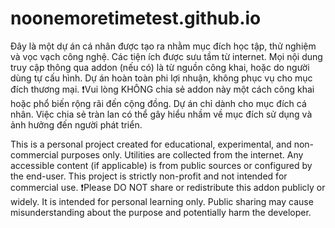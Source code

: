 # noonemoretimetest.github.io
Đây là một dự án cá nhân được tạo ra nhằm mục đích học tập, thử nghiệm và vọc vạch công nghệ.
Các tiện ích được sưu tầm từ internet.
Mọi nội dung truy cập thông qua addon (nếu có) là từ nguồn công khai, hoặc do người dùng tự cấu hình.
Dự án hoàn toàn phi lợi nhuận, không phục vụ cho mục đích thương mại.
❗️Vui lòng KHÔNG chia sẻ addon này một cách công khai hoặc phổ biến rộng rãi đến cộng đồng.
Dự án chỉ dành cho mục đích cá nhân. Việc chia sẻ tràn lan có thể gây hiểu nhầm về mục đích sử dụng và ảnh hưởng đến người phát triển.

This is a personal project created for educational, experimental, and non-commercial purposes only.
Utilities are collected from the internet.
Any accessible content (if applicable) is from public sources or configured by the end-user.
This project is strictly non-profit and not intended for commercial use.
❗️Please DO NOT share or redistribute this addon publicly or widely.
It is intended for personal learning only. Public sharing may cause misunderstanding about the purpose and potentially harm the developer.
